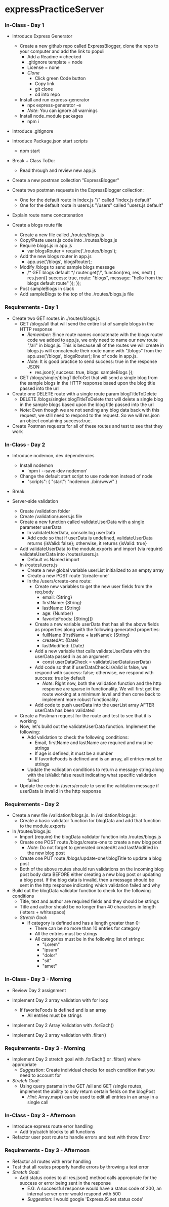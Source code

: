 # expressPracticeServer


### In-Class - Day 1

- Introduce Express Generator
	- Create a new github repo called ExpressBlogger, clone the repo to your computer and add the link to populi
		- Add a Readme = checked
		- .gitignore template = node
		- License = none
		- _Clone_
			- Click green Code button
			- Copy link
			- git clone <link>
			- cd into repo
	- Install and run express-generator
		- npx express-generator -e
		- _Note_: You can ignore all warnings
	- Install node_module packages
		- npm i
- Introduce .gitignore
- Introduce Package.json start scripts
	- npm start
	
- Break + Class ToDo:
	- Read through and review new app.js

- Create a new postman collection "ExpressBlogger"
- Create two postman requests in the ExpressBlogger collection:
	- One for the default route in index.js "/" called "index.js default"
	- One for the default route in users.js "/users" called "users.js default"
- Explain route name concatenation

- Create a blogs route file
	- Create a new file called ./routes/blogs.js
	- Copy/Paste users.js code into ./routes/blogs.js
	- Require blogs.js in app.js
		- var blogsRouter = require('./routes/blogs');
	- Add the new blogs router in app.js
		- app.use('/blogs', blogsRouter);
	- Modify /blogs to send sample blogs message
		- /* GET blogs default */
		router.get('/', function(req, res, next) {
			res.json({
				success: true,
				route: "blogs",
				message: "hello from the blogs default route"
			});
		});
	- Post sampleBlogs in slack
	- Add sampleBlogs to the top of the ./routes/blogs.js file

### Requirements - Day 1

- Create two GET routes in ./routes/blogs.js
	- GET /blogs/all that will send the entire list of sample blogs in the HTTP response
		- _Remember_: Since route names concatenate with the blogs router code we added to app.js, we only need to name our new route "/all" in blogs.js. This is because all of the routes we will create in blogs.js will concatenate their route name with "/blogs" from the app.use('/blogs', blogsRouter); line of code in app.js. 
		- _Note_: It is good practice to send success: true in the response JSON
			- res.json({
					success: true,
					blogs: sampleBlogs
				});
	- GET /blogs/single/:blogTitleToGet that will send a single blog from the sample blogs in the HTTP response based upon the blog title passed into the url
- Create one DELETE route with a single route param blogTitleToDelete
	- DELETE /blogs/single/:blogTitleToDelete that will delete a single blog in the sample blogs based upon the blog title passed into the url
	- _Note_: Even though we are not sending any blog data back with this request, we still need to respond to the request. So we will res.json an object containing success:true.
- Create Postman requests for all of these routes and test to see that they work
	
### In-Class - Day 2

- Introduce nodemon, dev dependencies
	- Install nodemon
		- 'npm i --save-dev nodemon'
	- Change the default start script to use nodemon instead of node
		- "scripts": {
				"start": "nodemon ./bin/www"
			}

- Break

- Server-side validation
	- Create /validation folder
	- Create /validation/users.js file
	- Create a new function called validateUserData with a single parameter userData 
		- In validateUserData, console.log userData
		- Add code so that if userData is undefined, validateUserData returns {isValid: false}; otherwise, it returns {isValid: true}
	- Add validateUserData to the module.exports and import (via require) validateUserData into /routes/users.js
		- Default vs Named import
	- In /routes/users.js
		- Create a new global variable userList initialized to an empty array
		- Create a new POST route '/create-one'
		- In the /users/create-one route:
			- Create new variables to get the new user fields from the req.body
				- email: {String}
				- firstName: {String}
				- lastName: {String}
				- age: {Number}
				- favoriteFoods: {String[]}
			- Create a new variable userData that has all the above fields as properties along with the following generated properties:
				- fullName (firstName + lastName): {String}
				- createdAt: {Date}
				- lastModified: {Date}
			- Add a new variable that calls validateUserData with the userData passed in as an argument
				- const userDataCheck = validateUserData(userData)
			- Add code so that if userDataCheck.isValid is false, we respond with success: false; otherwise, we respond with success: true by default
				- _Note_: Right now, both the validation function and the http response are sparse in functionality. We will first get the route working at a minimum level and then come back to implement more robust functionality.
			- Add code to push userData into the userList array AFTER userData has been validated
	- Create a Postman request for the route and test to see that it is working
	- Now, let's build out the validateUserData function. Implement the following:
		- Add validation to check the following conditions:
			- Email, firstName and lastName are required and must be strings
			- If age is defined, it must be a number
			- If favoriteFoods is defined and is an array, all entries must be strings
		- Update the validation conditions to return a message string along with the isValid: false result indicating what specific validation failed
	- Update the code in /users/create to send the validation message if userData is invalid in the http response

### Requirements - Day 2

- Create a new file /validation/blogs.js. In /validation/blogs.js:
	- Create a basic validator function for blogData and add that function to the module.exports
- In /routes/blogs.js:
	- Import (require) the blogData validator function into /routes/blogs.js
	- Create one POST route /blogs/create-one to create a new blog post
		- _Note_: Do not forget to generated createdAt and lastModified in the new blog post
	- Create one PUT route /blogs/update-one/:blogTitle to update a blog post
	- Both of the above routes should run validations on the incoming blog post body data BEFORE either creating a new blog post or updating a blog post. If the blog data is invalid, then a message should be sent in the http response indicating which validation failed and why
- Build out the blogData validator function to check for the following conditions
	- Title, text and author are required fields and they should be strings
	- Title and author should be no longer than 40 characters in length (letters + whitespace)
	- _Stretch Goal_: 
		- If category is defined and has a length greater than 0:
			- There can be no more than 10 entries for category 
			- All the entries must be strings
			- All categories must be in the following list of strings:
				- "Lorem"
				- "ipsum"
				- "dolor"
				- "sit"
				- "amet"	

### In-Class - Day 3 - Morning

- Review Day 2 assignment
- Implement Day 2 array validation with for loop
	- If favoriteFoods is defined and is an array
		- All entries must be strings
		
- Implement Day 2 Array Validation with .forEach()
- Implement Day 2 array validation with .filter()

### Requirements - Day 3 - Morning

- Implement Day 2 stretch goal with .forEach() or .filter() where appropriate
	- _Suggestion_: Create individual checks for each condition that you need to account for
- _Stretch Goal_:
	- Using query params in the GET /all and GET /single routes, implement the ability to only return certain fields on the blogPost
		- _Hint_: Array.map() can be used to edit all entries in an array in a single call

### In-Class - Day 3 - Afternoon

- Introduce express route error handling
	- Add try/catch blocks to all functions
- Refactor user post route to handle errors and test with throw Error

### Requirements - Day 3 - Afternoon

- Refactor all routes with error handling
- Test that all routes properly handle errors by throwing a test error
- _Stretch Goal_:
	- Add status codes to all res.json() method calls appropriate for the success or error being sent in the response
		- E.G. A successful response would have a status code of 200, an internal server error would respond with 500
		- _Suggestion_: I would google 'ExpressJS set status code'
